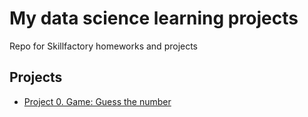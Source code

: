 # My data science learning projects

Repo for Skillfactory homeworks and projects

## Projects

* [Project 0.   Game: Guess the number](https://github.com/maxwolf28/data-science-learning-projects/Project-0/)